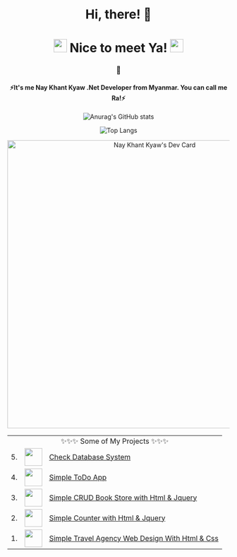 <h1 align="center">Hi, there! 👋</h1>
<h1 align="center"><img src="https://cultofthepartyparrot.com/parrots/hd/christmasparrot.gif" width="30" height="30"/> Nice to meet Ya! <img src="https://cultofthepartyparrot.com/parrots/hd/christmasparrot.gif" width="30" height="30"/> </h1>

<h3 align="center">🌱</h3>
<h4 align="center">⚡It's me Nay Khant Kyaw .Net Developer from Myanmar. You can call me Ra!⚡</h4>

<div align="center">

  ![Anurag's GitHub stats](https://github-readme-stats.vercel.app/api?username=naykhantkyaw-coding&show_icons=true&theme=github_dark)

   ![Top Langs](https://github-readme-stats.vercel.app/api/top-langs/?username=naykhantkyaw-coding&theme=github_dark)
   
 <a href="https://app.daily.dev/naykhantkyaw"><img src="https://api.daily.dev/devcards/v2/0qQ64q8N5XzNB0TzekWEn.png?r=3o5&type=wide" width="652" alt="Nay Khant Kyaw's Dev Card"/></a>
 
</div>
<table align="center">
  <tr>
    <td colspan="3" align="center">✨✨✨ Some of My Projects ✨✨✨</td>
  </tr>
  <tr>
    <td>5.</td>
    <td><img src="https://cdn-icons-png.flaticon.com/512/9850/9850812.png" width=40></td>
    <td><a target="_blank" href="https://github.com/naykhantkyaw-coding/Asp.NetWebApplication">Check Database System</a></td>
    </tr>
  <tr>
    <td>4.</td>
        <td><img src="https://cdn-icons-png.flaticon.com/512/5807/5807705.png" width=40></td>
        <td><a target="_blank" href="https://helpful-dasik-5cb47b.netlify.app">Simple ToDo App</a></td>
   </tr>
    <td>3.</td>
        <td><img src="https://cdn-icons-png.flaticon.com/512/3532/3532091.png" width=40></td>
        <td><a target="_blank" href="https://moonlit-pie-990c5f.netlify.app">Simple CRUD Book Store with Html & Jquery</a></td>
   </tr>
    <td>2.</td>
        <td><img src="https://cdn-icons-png.flaticon.com/512/6357/6357834.png" width=40></td>
        <td><a target="_blank" href="https://courageous-bavarois-84eb03.netlify.app">Simple Counter with Html & Jquery</a></td>
   </tr>
  <td>1.</td>
        <td><img src="https://www.pngplay.com/wp-content/uploads/6/Beach-Coconut-Tree-Vector-Transparent-Free-PNG.png" width=40></td>
        <td><a target="_blank" href="https://travel-testing.netlify.app">Simple Travel Agency Web Design With Html & Css</a></td>
   </tr>
  </table>
 


<!--
**Rasunon-Soare/Rasunon-Soare** is a ✨ _special_ ✨ repository because its `README.md` (this file) appears on your GitHub profile.

Here are some ideas to get you started:

- 🔭 I’m currently working on ...
- 🌱 I’m currently learning ...
- 👯 I’m looking to collaborate on ...
- 🤔 I’m looking for help with ...
- 💬 Ask me about ...
- 📫 How to reach me: ...
- 😄 Pronouns: ...
- ⚡ Fun fact: ...
-->
